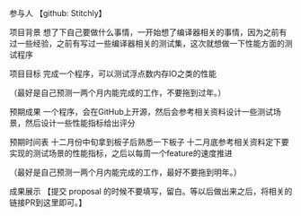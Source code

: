 参与人
【github: Stitchly】


项目背景
想了下自己要做什么事情，一开始想了编译器相关的事情，因为之前有过一些经验，之前有写过一些编译器相关的测试集，这次就想做一下性能方面的测试程序

项目目标
完成一个程序，可以测试浮点数内存IO之类的性能

（最好是自己预测一两个月内能完成的工作，不要拖到过年。）

预期成果
一个程序，会在GitHub上开源，然后会参考相关资料设计一些测试场景，然后设计一些性能指标给出评分

预期时间表
十二月份中旬拿到板子后熟悉一下板子
十二月底参考相关资料定下要实现的测试场景的性能指标，之后以每周一个feature的速度推进

（最好是自己预测一两个月内能完成的工作，最好不要拖到明年。）

成果展示
【提交 proposal 的时候不要填写，留白。等以后做出来之后，将相关的链接PR到这里即可。】
